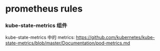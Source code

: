 # prometheus rules

### kube-state-metrics 组件

kube-state-metrics 中的 metrics: https://github.com/kubernetes/kube-state-metrics/blob/master/Documentation/pod-metrics.md